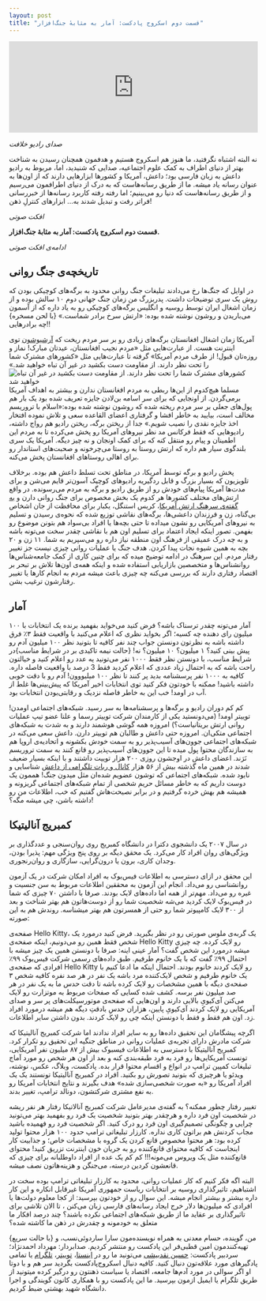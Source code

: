 ```yaml
---
layout: post
title: "قسمت دوم اسکروج پادکست: آمار به مثابهٔ جنگ‌افزار"
---
```


<iframe sandbox="allow-same-origin allow-scripts allow-top-navigation allow-popups allow-forms" scrolling="no" width="100%" height="185" frameborder="0" src="https://embed.radiopublic.com/e?if=scrooge-podcast-Wka3nl&ge=s1!c82736cf133e9a97d3be94dd0ac121baa10c8e43"></iframe>


_صدای رادیو خلافت_

نه البته اشتباه نگرفتید، ما هنوز هم اسکروج هستیم و هدفمون همچنان رسیدن به شناخت بهتر از دنیای اطراف به کمک علوم اجتماعیه، صدایی که شنیدید، اما، مربوط به رادیو داعش به زبان فارسی بود؛ داعش، آمریکا و کشورها ابزارهایی دارند که از اون‌ها به عنوان رسانه یاد میشه. ما از طریق رسانه‌هاست که به درک از دنیای اطرافمون می‌رسیم و از طریق رسانه‌هاست که دنیا رو می‌بینیم؛ اما رفته رفته کاربرد رسانه‌ها از خبررسانی فراتر رفت و تبدیل شدند به... ابزارهای کنترلِ ذهن!

_افکت صوتی_

**قسمت دوم اسکروج پادکست: آمار به مثابهٔ جنگ‌افزار.** 

_ادامه‌ی افکت صوتی_


## تاریخچه‌ی جنگ روانی

در اوایل که جنگ‌ها رخ می‌دادند تبلیغات جنگ روانی محدود به برگه‌های کوچیکی بودن که روش یک سری توضیحات داشت. پدربزرگ من زمان جنگ جهانی دوم ۱۰ سالش بوده و از زمان اشغال ایران توسط روسیه و انگلیس برگه‌های کوچیکی رو به یاد داره که از آسمون می‌باریدن و روشون نوشته شده بوده: «ارتش سرخ برادر شماست.» {با لحن مسخره} چه برادرهایی!!

آمریکا زمان اشغال افغانستان برگه‌های زیادی رو بر سر مردم ریخت که [آرشیوشون] توی اینترنت هست. از عبارت‌هایی مثل «مردم نجیب افغانستان، عیدتان مبارک! نماز و روزه‌تان قبول! از طرف مردم آمریکا» گرفته تا عبارت‌هایی مثل «کشورهای مشترک شما را تحت نظر دارند. از مقاومت دست بکشید در غیر آن تباه خواهید شد.»
![کشورهای مشترک شما را تحت نظر دارند. از مقاومت دست بکشید در غیر آن تباه خواهید شد](http://www.psywarrior.com/AFD108cBack.jpg)
مسلما هیچ‌کدوم از این‌ها ربطی به مردم افغانستان ندارن و بیشتر به اهداف آمریکا برمی‌گردن. از اونجایی که برای سر اسامه بن‌لادن جایزه تعریف شده بود یک بار هم پول‌های جعلی بر سر مردم ریخته شده که روشون نوشته شده بوده:«اسلام با تروریسم مخالف است، بیایید به خاطر افشا و گرفتاری اعضای القاعده سعی و تلاش نموده افتخار اخذ جایزه نقدی را نصیب شویم.» جدا از ریختن برگه، ریختن رادیو هم رواج داشته، رادیوهایی که فقط فرکانس مد نظر نیروهای آمریکا رو پخش می‌کرده تا به مردم این اطمینان و پیام رو منتقل کنه که برای کمک اونجان و نه چیز دیگه. آمریکا یک سری بلندگوی سیار هم داره که ارتش روستا به روستا می‌چرخونه و صحبت‌های استاندار رو برای اهالی روستاهای افغانستان پخش می‌کنه.


پخش رادیو و برگه توسط آمریکا، در مناطق تحت تسلط داعش هم بوده. برخلاف تلویزیون که بسیار بزرگ و قابل ردگیریه رادیوهای کوچیک آسون‌تر قایم می‌شن و برای مدت‌ها آمریکا پیام‌های خودش رو از طریق رادیو و برگه به مردم می‌رسونده. در واقع ارتش‌های مختلف کشورها هر کدوم یک بخش مخصوص برای جنگ روانی دارن و [به گفته‌ی سرهنگ ارتش آمریکا]، کریس استنگل، یکبار برای محافظت از جان اشخاص بی‌گناه، زن و فرزندان داعشی‌ها، برگه‌های نقاشی توزیع شده که نحوه‌ی رسیدن و تسلیم به نیروهای آمریکایی رو نشون میداده تا حتی بچه‌ها یا افراد بی‌سواد هم بتونن موضوع رو بفهمن. تصور اینکه ایجاد اعتماد برای تسلیم اون هم با نقاشی چقدر سخت می‌تونه باشه و به چه درک عمیقی از فرهنگ اون منطقه نیاز داره رو می‌سپریم به شما. ۱۱ زن و ۲۰ بچه به همین شیوه نجات پیدا کردن. هدف جنگ یا عملیات روانی چیزی نیست جز تغییر رفتار مردم. این سرهنگ در ادامه توضیح میده که برای چنین کاری از کمک جامعه‌شناس‌ها روانشناس‌ها و متخصصین بازاریابی استفاده شده و اینکه همه‌ی اون‌ها تلاش بر تبحر بر اقتصاد رفتاری دارند که بررسی می‌کنه چه چیزی باعث میشه مردم به انجام کارها یا تغییر رفتارشون ترغیب بشن. 


## آمار

آمار می‌تونه چقدر ترسناک باشه؟ فرض کنید می‌خواید بفهمید برنده یک انتخابات با ۱۰۰ میلیون رای دهنده چه کسیه؛ اگر بخواید نظری که اعلام می‌کنید با واقعیت فقط ۳٪ فرق داشته باشه به نظرتون دونستن جواب چند نفر کافیه تا بتونید نظر ۱۰۰ میلیون آدم رو پیش بینی کنید؟ ۱ میلیون؟ ۱۰ میلیون؟ نه! {حالت نیمه تاکیدی بر در شرایط مناسب}در شرایط مناسب، با دونستن نظر فقط ۱۰۰۰ نفر می‌تونید یه عدد رو اعلام کنید و خیالتون راحت باشه که به احتمال زیاد عددی که اعلام کردید فقط 3 درصد با واقعیت فاصله داره. کافیه به ۱۰۰۰ نفر پرسشنامه بدید پر کنند تا نظر ۱۰۰ میلیووون! آدم رو با دقت خوبی داشته باشید! ممکنه با خودتون فکر کنید توی انتخابات اخیر آمریکا که پیش‌بینی‌ها غلط از آب در اومد! خب این به خاطر فاصله نزدیک و رقابتی‌بودن انتخابات بود.

کم کم دوران رادیو و برگه‌ها و پرسشنامه‌ها به سر رسید. شبکه‌های اجتماعی اومدن! توییتر اومد! (می‌دونستید یکی از کارمندان شرکت توییتر رسما و علنا عضو تیپ عملیات روانی ارتش بریتانیاست؟) امروزه همه گوشی هوشمند دارند و به شدت به شبکه‌های اجتماعی متکی‌ان. امروزه حتی داعش و طالبان هم توییتر دارن.
داعش سعی می‌کنه در شبکه‌های اجتماعی جوون‌های آسیب‌پذیر رو به سمت خودش بکشونه و اتحادیه‌ی اروپا هم به سازندگان محتوا پول میده تا این جوون‌های آسیب‌پذیر رو قانع کنند به سمت تروریسم نَرَند. اعضای داعش در اوجشون روزی ۲۰۰ هزار توییت داشتند و با اینکه بسیار ضعیف شدند در همین ماه گذشته بیش از ۵۶ هزار [کانال و ربات تلگرامی از داعش] شناسایی و نابود شده. شبکه‌های اجتماعی که توشون عضویم شده‌ان مثل میدون جنگ!
هممون یک دوست داریم که به خاطر مسائل حریم شخصی از تمام شبکه‌های اجتماعی گریزونه و همیشه هم بهش خرده گرفتیم و در برابر نصیحت‌هاش گفتیم که خب، اطلاعات من رو داشته باشن، چی میشه مگه؟!

## کمبریج آنالیتیکا

در سال ۲۰۰۷ یک دانشجوی دکترا در دانشگاه کمبریج روی روان‌سنجی و عددگذاری بر ویژگی‌های روان افراد کار می‌کرد. یک محقق دیگه بر روی پنج ویژگی مهم: پذیرا بودن، وجدان کاری، برون یا درون‌گرایی، سازگاری و روان‌رنجوری.

این محقق در ازای دسترسی به اطلاعات فیس‌بوک به افراد امکان شرکت در یک آزمون روانشناسی رو می‌داد. انجام این آزمون به محققین اطلاعات مربوط به سن جنسیت و غیره رو می‌داد. مهم‌تر از همه اما داده‌های لایک بودند. صرفا با داشتن ۷۰ چیزی که شما در فیس‌بوک لایک کردید می‌شه شخصیت شما رو از دوست‌هاتون هم بهتر شناخت و بعد از ۳۰۰ لایک کامپیوتر شما رو حتی از همسرتون هم بهتر میشناسه. روندش هم به این صورته:


صفحه‌ی Hello Kitty، یک گربه‌ی ملوس صورتی رو در نظر بگیرید. فرض کنید درمورد یک شخص فقط همین رو می‌دونیم، اینکه صفحه‌ی Hello Kitty رو لایک کرده. چه چیزی میشه درمورد این شخص گفت؟ آمار عینی اینه: صرفا با دونستن همین یک چیز میشه با احتمال ۹۹٪ گفت که با یک خانوم طرفیم. طبق داده‌های رسمی شرکت فیس‌بوک ۹۹٪ افرادی که صفحه‌ی Hello Kitty رو لایک کردند خانوم بودند. احتمال اینکه ما ادعا کنیم با یک خانوم طرفیم و شخص لایک‌کننده مرد باشه یک نفر در هر صد نفره کافیه شخص ۳ صفحه‌ی دیگه با همین مشخصات رو لایک کرده باشه تا دقت حدس ما به یک نفر در هر صد میلیون نفر برسه. کشف شده کسایی که صفحات مربوط به موتزارت رو لایک می‌کنن آی‌کیویِ بالایی دارند و اون‌هایی که صفحه‌ی موتورسیکلت‌های پر سر و صدای آمریکایی رو لایک کردند آی‌کیویِ پایین، هزاران حدسِ بادقتِ دیگه هم میشه درمورد افراد زد. اون هم فقط و فقط با دونستن اینکه چی رو لایک کردند. بدون داشتن سایر اطلاعات.


اگرچه پیشگامان این تحقیق داده‌ها رو به سایر افراد ندادند اما شرکت کمبریج آنالیتیکا که شرکت مادرش دارای تجربه‌ی عملیات روانی در مناطق جنگیه این تحقیق رو تکرار کرد. کمبریج آنالیتیکا با دسترسی به اطلاعات فیسبوک بیش از ۸۷ میلیون نفر آمریکایی، تونست آمریکایی‌ها رو فرد به فرد طبقه‌بندی کنه و بعد از اون هر شخص رو مورد آماج تبلیغات کمپین ترامپ در انواع و اقسام محتوا قرار بده. پادکست، وبلاگ، عکس، نوشته، ویدئو یا هرچیزی که بتونید تصورش رو بکنید. افراد در کمبریج آنالیتیکا تونستند یک یک افراد آمریکا رو «به صورت شخصی‌سازی شده» هدف بگیرند و نتایج انتخابات آمریکا رو به نفع مشتری شرکتشون، دونالد ترامپ، تغییر بدند.


تغییر رفتار چطور ممکنه؟
به گفته‌ی مدیرعامل شرکت کمبریج آنالاتیکا رفتار هر نفر ریشه در شخصیت اون فرد داره و هرچقدر بهتر بتونید شخصیت یک فرد رو بفهمید بهتر می‌تونید چرایی و چگونگی تصمیم‌گیری اون فرد رو درک کنید. اگر شخصیت فرد رو فهمیده باشید مجاب کردنش هم براتون کاری نداره. کارزار تبلیغاتی ترامپ حدود ۱۰۰ هزار محتوا تولید کرده بود: هر محتوا مخصوص قانع کردن یک گروه با مشخصات خاص؛ و جذابیت کار اینجاست که کافیه محتوای قانع‌کننده رو به جریان خون اینترنت تزریق کنید!
 محتوای قانع‌کننده مثل یک ویروس می‌مونه!!!
کم کم یک عده از افراد داوطلبانه برای چیزی که قانعشون کردین درسته، می‌جنگن و هزینه‌هاتون نصف میشه.

البته اگه فکر کنیم که کار عملیات روانی، محدود به کارزار تبلیغاتی ترامپ بوده سخت در اشتباهیم، تاثیرگذاری روسیه بر انتخابات ریاست جمهوری آمریکا غیرقابل انکاره و این کار داره بیشتر و بیشتر انجام میشه. این سوال رو از خودتون بپرسید: از کجا معلوم دولت‌ها یا افرادی که میلیون‌ها دلار خرج ایجاد رسانه‌های فارسی زبان می‌کنن ، تا الان تلاشی برای تاثیرگذاری بر عقاید ما از طریق شبکه‌های اجتماعی نکرده باشند؟ چند درصد افکار ما متعلق به خودمونه و چقدرش در ذهن ما کاشته شده؟

{با حالت سریع}
من، گوینده، حسام معدنی به همراه نویسنده‌مون سارا ساردوئی‌نسب، و تهیه‌کنندمون امین قطبی‌فر این پادکست رو منتشر کردیم. صدابردار: مهرداد احمدنژاد؛ سردبیر پادکست: [حسین نقدبیشی]
می‌تونید ما رو در [اینستا]، [توییتر]، [تلگرام] یا تمامی پادگیرهای مورد علاقه‌تون دنبال کنید. کافیه دنبال اسکروج‌پادکست بگردید سر هم و با دوتا او
اگر سوالی در مورد آدم‌ها جامعه، اقتصاد یا سیاست ذهنتون رو درگیر کرده میتونید از طریق تلگرام یا ایمیل ازمون بپرسید. ما این پادکست رو با همکاری کانون گویندگی و اجرا دانشگاه شهید بهشتی ضبط کردیم.




[کانال تلگرام]: https://t.me/scroogepodcast
[حسین نقدبیشی]: https://naghdbishi.ir
[تلگرام]: https://t.me/ScroogePod
[اینستا]: https://www.instagram.com/scroogepodcast/
[توییتر]: https://twitter.com/scroogepodcast
[کانال و ربات تلگرامی از داعش]: https://t.me/ISISwatch/1110
[آرشیوشون]: http://www.psywarrior.com/Herbafghan02.html
[به گفته‌ی سرهنگ ارتش آمریکا]: https://www.pri.org/stories/2017-07-10/how-us-military-uses-behavioral-economics-fight-isis
